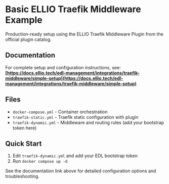 # Basic ELLIO Traefik Middleware Example

Production-ready setup using the ELLIO Traefik Middleware Plugin from the official plugin catalog.

## Documentation

For complete setup and configuration instructions, see:
**[https://docs.ellio.tech/edl-management/integrations/traefik-middleware/simple-setup](https://docs.ellio.tech/edl-management/integrations/traefik-middleware/simple-setup)**

## Files

- `docker-compose.yml` - Container orchestration
- `traefik-static.yml` - Traefik static configuration with plugin
- `traefik-dynamic.yml` - Middleware and routing rules (add your bootstrap token here)

## Quick Start

1. Edit `traefik-dynamic.yml` and add your EDL bootstrap token
2. Run `docker compose up -d`

See the documentation link above for detailed configuration options and troubleshooting.
